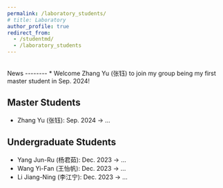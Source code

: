 ```yaml
---
permalink: /laboratory_students/
# title: Laboratory
author_profile: true
redirect_from: 
  - /studentmd/
  - /laboratory_students
---
```


<br />
News
--------
* Welcome Zhang Yu (张钰) to join my group being my first master student in Sep. 2024!


Master Students
--------
* Zhang Yu (张钰): Sep. 2024 -> …

Undergraduate Students
--------
* Yang Jun-Ru (杨君茹): Dec. 2023 -> …
* Wang Yi-Fan (王怡帆): Dec. 2023 -> …
* Li Jiang-Ning (李江宁): Dec. 2023 -> …

